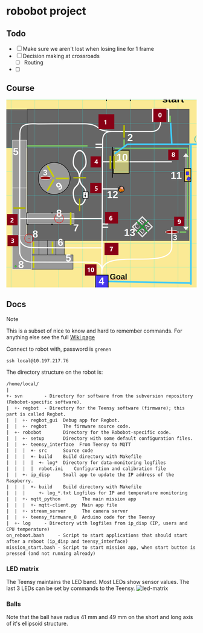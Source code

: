 # robobot project

## Todo
- [ ] Make sure we aren't lost when losing line for 1 frame
- [ ] Decision making at crossroads
    - [ ] Routing
- [ ] 

## Course
![course](.github/media/overview.png)

## Docs
>[!NOTE]
> This is a subset of nice to know and hard to remember commands. For anything else see the full [Wiki page](https://rsewiki.electro.dtu.dk/index.php/Robobot_B)

Connect to robot with, password is `grenen`
```
ssh local@10.197.217.76
```

The directory structure on the robot is:
```
/home/local/
|
+- svn        - Directory for software from the subversion repository (Robobot-specific software).
|  +- regbot  - Directory for the Teensy software (firmware); this part is called Regbot.
|  |  +- regbot_gui  Debug app for Regbot.
|  |  +- regbot      The firmware source code.
|  +- robobot        Directory for the Robobot-specific code.
|  |  +- setup       Directory with some default configuration files.
|  |  +- teensy_interface  From Teensy to MQTT
|  |  |  +- src      Source code 
|  |  |  +- build    Build directory with Makefile
|  |  |  |  +- log*  Directory for data-monitoring logfiles
|  |  |  |  robot.ini    Configuration and calibration file
|  |  +- ip_disp     Small app to update the IP address of the Raspberry.
|  |  |  +- build    Build directory with Makefile
|  |  |     +- log_*.txt Logfiles for IP and temperature monitoring
|  |  +- mqtt_python        The main mission app
|  |  |  +- mqtt-client.py  Main app file
|  |  +- stream_server      The camera server
|  |  +- teensy_firmware_8  Arduino code for the Teensy
|  +- log     - Directory with logfiles from ip_disp (IP, users and CPU temperature)
on_reboot.bash     - Script to start applications that should start after a reboot (ip_disp and teensy_interface)
mission_start.bash - Script to start mission app, when start button is pressed (and not running already)
```


### LED matrix
The Teensy maintains the LED band. Most LEDs show sensor values. The last 3 LEDs can be set by commands to the Teensy.
![led-matrix](.github/media/1500px-Led-band-annotated.jpg)

### Balls
Note that the ball have radius 41 mm and 49 mm on the short and long axis of it's ellipsoid structure.